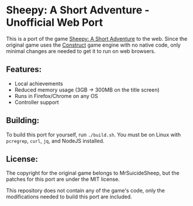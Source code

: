 # Sheepy: A Short Adventure - Unofficial Web Port

This is a port of the game [Sheepy: A Short Adventure](https://store.steampowered.com/app/1568400/Sheepy_A_Short_Adventure/) to the web. Since the original game uses the [Construct](https://www.construct.net/en) game engine with no native code, only minimal changes are needed to get it to run on web browsers.

## Features:
- Local achievements
- Reduced memory usage (3GB -> 300MB on the title screen)
- Runs in Firefox/Chrome on any OS
- Controller support

## Building:
To build this port for yourself, run `./build.sh`. You must be on Linux with `pcregrep`, `curl`, `jq`, and NodeJS installed.

## License:
The copyright for the original game belongs to MrSuicideSheep, but the patches for this port are under the MIT license.

This repository does not contain any of the game's code, only the modifications needed to build this port are included.